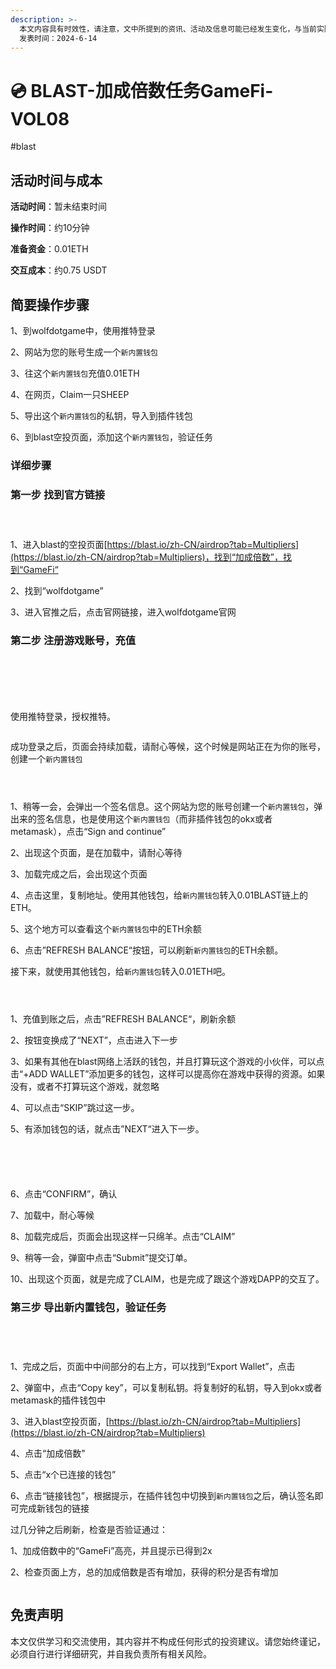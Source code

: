 ```yaml
---
description: >-
  本文内容具有时效性，请注意，文中所提到的资讯、活动及信息可能已经发生变化，与当前实际情况有所不同。我们建议您在做出任何决策之前，始终进行自主研究和验证。
  发表时间：2024-6-14
---
```


# 💿 BLAST-加成倍数任务GameFi-VOL08

\#blast

## 活动时间与成本 <a href="#huo-dong-shi-jian-yu-cheng-ben" id="huo-dong-shi-jian-yu-cheng-ben"></a>

**活动时间**：暂未结束时间

**操作时间**：约10分钟

**准备资金**：0.01ETH

**交互成本**：约0.75 USDT

## 简要操作步骤 <a href="#jian-yao-cao-zuo-bu-zhou" id="jian-yao-cao-zuo-bu-zhou"></a>

1、到wolfdotgame中，使用推特登录

2、网站为您的账号生成一个`新内置钱包`

3、往这个`新内置钱包`充值0.01ETH

4、在网页，Claim一只SHEEP

5、导出这个`新内置钱包`的私钥，导入到插件钱包

6、到blast空投页面，添加这个`新内置钱包`，验证任务

### 详细步骤 <a href="#xiang-xi-bu-zhou" id="xiang-xi-bu-zhou"></a>

### **第一步 找到官方链接**

<figure><img src="../../.gitbook/assets/image (177).png" alt=""><figcaption></figcaption></figure>

<figure><img src="../../.gitbook/assets/image (178).png" alt=""><figcaption></figcaption></figure>

<figure><img src="../../.gitbook/assets/image (179).png" alt=""><figcaption></figcaption></figure>

1、进入blast的空投页面[https://blast.io/zh-CN/airdrop?tab=Multipliers](https://blast.io/zh-CN/airdrop?tab=Multipliers)，找到“加成倍数”，找到“GameFi“

2、找到“wolfdotgame”

3、进入官推之后，点击官网链接，进入wolfdotgame官网

### **第二步 注册游戏账号，充值**

<figure><img src="../../.gitbook/assets/image (180).png" alt=""><figcaption></figcaption></figure>

<figure><img src="../../.gitbook/assets/image (181).png" alt=""><figcaption></figcaption></figure>

<figure><img src="../../.gitbook/assets/image (182).png" alt=""><figcaption></figcaption></figure>

<figure><img src="../../.gitbook/assets/image (183).png" alt=""><figcaption></figcaption></figure>

<figure><img src="../../.gitbook/assets/image (184).png" alt=""><figcaption></figcaption></figure>

<figure><img src="../../.gitbook/assets/image (185).png" alt=""><figcaption></figcaption></figure>

使用推特登录，授权推特。

<figure><img src="../../.gitbook/assets/image (186).png" alt=""><figcaption></figcaption></figure>

成功登录之后，页面会持续加载，请耐心等候，这个时候是网站正在为你的账号，创建一个`新内置钱包`

<figure><img src="../../.gitbook/assets/image (187).png" alt=""><figcaption></figcaption></figure>

<figure><img src="../../.gitbook/assets/image (188).png" alt=""><figcaption></figcaption></figure>

<figure><img src="../../.gitbook/assets/image (189).png" alt=""><figcaption></figcaption></figure>

1、稍等一会，会弹出一个签名信息。这个网站为您的账号创建一个`新内置钱包`，弹出来的签名信息，也是使用这个`新内置钱包`（而非插件钱包的okx或者metamask），点击“Sign and continue”

2、出现这个页面，是在加载中，请耐心等待

3、加载完成之后，会出现这个页面

4、点击这里，复制地址。使用其他钱包，给`新内置钱包`转入0.01BLAST链上的ETH。

5、这个地方可以查看这个`新内置钱包`中的ETH余额

6、点击”REFRESH BALANCE“按钮，可以刷新`新内置钱包`的ETH余额。

接下来，就使用其他钱包，给`新内置钱包`转入0.01ETH吧。

<figure><img src="../../.gitbook/assets/image (190).png" alt=""><figcaption></figcaption></figure>

<figure><img src="../../.gitbook/assets/image (191).png" alt=""><figcaption></figcaption></figure>

<figure><img src="../../.gitbook/assets/image (192).png" alt=""><figcaption></figcaption></figure>

1、充值到账之后，点击”REFRESH BALANCE“，刷新余额

2、按钮变换成了“NEXT”，点击进入下一步

3、如果有其他在blast网络上活跃的钱包，并且打算玩这个游戏的小伙伴，可以点击“+ADD WALLET”添加更多的钱包，这样可以提高你在游戏中获得的资源。如果没有，或者不打算玩这个游戏，就忽略

4、可以点击“SKIP”跳过这一步。

5、有添加钱包的话，就点击”NEXT“进入下一步。

<figure><img src="../../.gitbook/assets/image (193).png" alt=""><figcaption></figcaption></figure>

<figure><img src="../../.gitbook/assets/image (194).png" alt=""><figcaption></figcaption></figure>

<figure><img src="../../.gitbook/assets/image (195).png" alt=""><figcaption></figcaption></figure>

<figure><img src="../../.gitbook/assets/image (196).png" alt=""><figcaption></figcaption></figure>

<figure><img src="../../.gitbook/assets/image (197).png" alt=""><figcaption></figcaption></figure>

6、点击“CONFIRM”，确认

7、加载中，耐心等候

8、加载完成后，页面会出现这样一只绵羊。点击“CLAIM”

9、稍等一会，弹窗中点击“Submit”提交订单。

10、出现这个页面，就是完成了CLAIM，也是完成了跟这个游戏DAPP的交互了。

### **第三步 导出新内置钱包，验证任务**

<figure><img src="../../.gitbook/assets/image (198).png" alt=""><figcaption></figcaption></figure>

<figure><img src="../../.gitbook/assets/image (199).png" alt=""><figcaption></figcaption></figure>

<figure><img src="../../.gitbook/assets/image (200).png" alt=""><figcaption></figcaption></figure>

<figure><img src="../../.gitbook/assets/image (201).png" alt=""><figcaption></figcaption></figure>

1、完成之后，页面中中间部分的右上方，可以找到“Export Wallet”，点击

2、弹窗中，点击“Copy key”，可以复制私钥。将复制好的私钥，导入到okx或者metamask的插件钱包中

3、进入blast空投页面，[https://blast.io/zh-CN/airdrop?tab=Multipliers](https://blast.io/zh-CN/airdrop?tab=Multipliers)

4、点击“加成倍数"

5、点击“x个已连接的钱包”

6、点击“链接钱包”，根据提示，在插件钱包中切换到`新内置钱包`之后，确认签名即可完成新钱包的链接



过几分钟之后刷新，检查是否验证通过：

1、加成倍数中的“GameFi”高亮，并且提示已得到2x

2、检查页面上方，总的加成倍数是否有增加，获得的积分是否有增加

<figure><img src="../../.gitbook/assets/image (202).png" alt=""><figcaption></figcaption></figure>

## 免责声明 <a href="#mian-ze-sheng-ming" id="mian-ze-sheng-ming"></a>

本文仅供学习和交流使用，其内容并不构成任何形式的投资建议。请您始终谨记，必须自行进行详细研究，并自我负责所有相关风险。
